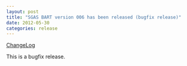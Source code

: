 ```yaml
---
layout: post
title: "SGAS BART version 006 has been released (bugfix release)"
date: 2012-05-30
categories: release
---
```

[ChangeLog](http://svn.cs.umu.se:8765/sgas/browser/bart/tags/bart-006/ChangeLog)

This is a bugfix release.
